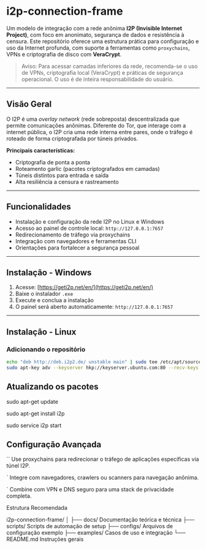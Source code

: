 # i2p-connection-frame

Um modelo de integração com a rede anônima **I2P (Invisible Internet Project)**, com foco em anonimato, segurança de dados e resistência à censura. Este repositório oferece uma estrutura prática para configuração e uso da Internet profunda, com suporte a ferramentas como `proxychains`, VPNs e criptografia de disco com **VeraCrypt**.

> Aviso: Para acessar camadas inferiores da rede, recomenda-se o uso de VPNs, criptografia local (VeraCrypt) e práticas de segurança operacional. O uso é de inteira responsabilidade do usuário.

---

## Visão Geral

O I2P é uma *overlay network* (rede sobreposta) descentralizada que permite comunicações anônimas. Diferente do Tor, que interage com a internet pública, o I2P cria uma rede interna entre pares, onde o tráfego é roteado de forma criptografada por túneis privados.

**Principais características:**

- Criptografia de ponta a ponta
- Roteamento garlic (pacotes criptografados em camadas)
- Túneis distintos para entrada e saída
- Alta resiliência a censura e rastreamento

---

## Funcionalidades

- Instalação e configuração da rede I2P no Linux e Windows
- Acesso ao painel de controle local: `http://127.0.0.1:7657`
- Redirecionamento de tráfego via proxychains
- Integração com navegadores e ferramentas CLI
- Orientações para fortalecer a segurança pessoal

---

## Instalação - Windows

1. Acesse: [https://geti2p.net/en/](https://geti2p.net/en/)
2. Baixe o instalador `.exe`
3. Execute e conclua a instalação
4. O painel será aberto automaticamente: `http://127.0.0.1:7657`

---

## Instalação - Linux

### Adicionando o repositório

```bash
echo "deb http://deb.i2p2.de/ unstable main" | sudo tee /etc/apt/sources.list.d/i2p.list
sudo apt-key adv --keyserver hkp://keyserver.ubuntu.com:80 --recv-keys 0xE6C1A57B

```



 ## Atualizando os pacotes


   sudo apt-get update

   sudo apt-get install i2p

   sudo service i2p start




   

   ## Configuração Avançada

   `` Use proxychains para redirecionar o tráfego de aplicações específicas via túnel I2P.

  `  Integre com navegadores, crawlers ou scanners para navegação anônima.

  `  Combine com VPN e DNS seguro para uma stack de privacidade completa.



 Estrutura Recomendada
 
   
   i2p-connection-frame/
│
├── docs/               Documentação teórica e técnica
├── scripts/            Scripts de automação de setup
├── configs/            Arquivos de configuração exemplo
├── examples/           Casos de uso e integração
└── README.md           Instruções gerais
